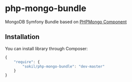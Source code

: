 php-mongo-bundle
================

MongoDB Symfony Bundle based on [PHPMongo Component](https://github.com/sokil/php-mongo)

Installation
------------

You can install library through Composer:
```javascript
{
    "require": {
        "sokil/php-mongo-bundle": "dev-master"
    }
}
```
